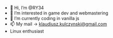 - 👋 Hi, I’m @RY34
- 👀 I’m interested in game dev and webmastering
- 🌱 I’m currently coding in vanilla js
- 📫 My mail -> klaudiusz.kulczynski@gmail.com
- Linux enthusiast

<!---
RY34/RY34 is a ✨ special ✨ repository because its `README.md` (this file) appears on your GitHub profile.
You can click the Preview link to take a look at your changes.
--->

